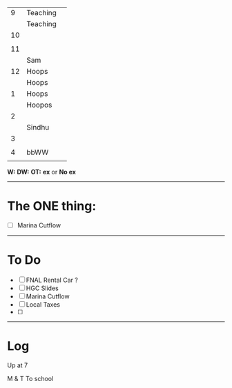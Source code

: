 
|     |          |     |
| --- | -------- | --- |
| 9   | Teaching |     |
|     | Teaching |     |
| 10  |          |     |
|     |          |     |
| 11  |          |     |
|     | Sam      |     |
| 12  | Hoops    |     |
|     | Hoops    |     |
| 1   | Hoops    |     |
|     | Hoopos   |     |
| 2   |          |     |
|     | Sindhu   |     |
| 3   |          |     |
|     |          |     |
| 4   | bbWW     |     |
|     |          |     |

**W:**
**DW:**
**OT:**
**ex** or **No ex**

---
# The ONE thing: 
- [ ] Marina Cutflow

---
# To Do

- [ ] FNAL Rental Car ?
- [ ] HGC Slides
- [ ] Marina Cutflow
- [ ] Local Taxes
- [ ] 

---

# Log

Up at 7 

M & T To school 